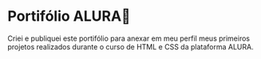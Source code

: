# Portifólio ALURA🔵

Criei e publiquei este portifólio para anexar em meu perfil meus primeiros projetos realizados durante o curso de HTML e CSS da plataforma ALURA. 
